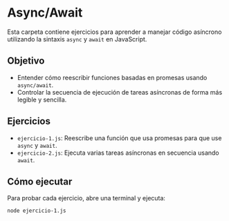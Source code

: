 # Async/Await

Esta carpeta contiene ejercicios para aprender a manejar código asíncrono utilizando la sintaxis `async` y `await` en JavaScript.

## Objetivo

- Entender cómo reescribir funciones basadas en promesas usando `async/await`.
- Controlar la secuencia de ejecución de tareas asíncronas de forma más legible y sencilla.

## Ejercicios

- `ejercicio-1.js`: Reescribe una función que usa promesas para que use `async` y `await`.
- `ejercicio-2.js`: Ejecuta varias tareas asíncronas en secuencia usando `await`.

## Cómo ejecutar

Para probar cada ejercicio, abre una terminal y ejecuta:

```bash
node ejercicio-1.js
